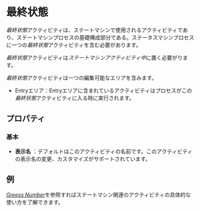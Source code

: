 # 最終状態
*最終状態*アクティビティは、ステートマシンで使用されるアクティビティであり、ステートマシンプロセスの基礎構成部分である。ステータスマシンプロセスに一つの*最終状態*アクティビティを含む必要があります。

*最終状態*アクティビティは*ステートマシンアクティビティ中*に置く必要がります。

*最終状態*アクティビティは一つの編集可能なエリアを含みます。
-  Entryエリア：Entryエリアに含まれているアクティビティはプロセスがこの*最終状態*アクティビティに入る時に実行されます。

## プロパティ

### 基本
- **表示名** ：デフォルトはこのアクティビティの名前です。このアクティビティの表示名の変更、カスタマイズがサポートされています。


## 例
[*Greess Number*](https://docimages.blob.core.chinacloudapi.cn/images/dgsSample/GuessNumber.dgs)を参照すればステートマシン関連のアクティビティの具体的な使い方を了解できます。
